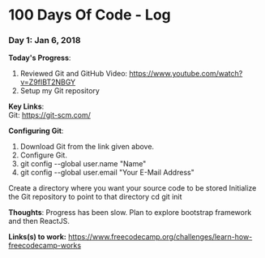 # 100 Days Of Code - Log

### Day 1: Jan 6, 2018

**Today's Progress**: 
1. Reviewed Git and GitHub Video: https://www.youtube.com/watch?v=Z9fIBT2NBGY
2. Setup my Git repository

**Key Links**:  
  Git: https://git-scm.com/

**Configuring Git**:
1. Download Git from the link given above.
2. Configure Git.
3. git config --global user.name "Name"
4. git config --global user.email "Your E-Mail Address"
    
Create a directory where you want your source code to be stored
Initialize the Git repository to point to that directory
cd <directory>
git init
  
**Thoughts**: Progress has been slow. Plan to explore bootstrap framework and then ReactJS.

**Links(s) to work:** https://www.freecodecamp.org/challenges/learn-how-freecodecamp-works

